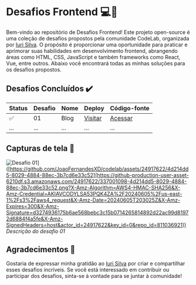 # Desafios Frontend 💻🎨

Bem-vindo ao repositório de Desafios Frontend! Este projeto open-source é uma coleção de desafios propostos pela comunidade CodeLab, organizada por [Iuri Silva](https://github.com/iuricode). O propósito é proporcionar uma oportunidade para praticar e aprimorar suas habilidades em desenvolvimento frontend, abrangendo áreas como HTML, CSS, JavaScript e também frameworks como React, Vue, entre outros. Abaixo você encontrará todas as minhas soluções para os desafios propostos.

## Desafios Concluídos ✔️

| Status | Desafio | Nome | Deploy | Código-fonte |
|--------|---------|------|--------|--------------|
| ✅ | 01 | Blog | [Visitar](link_do_deploy) | [Acessar](link_do_codigo) |
| ... | ... | ... | ... | ... |

## Capturas de tela 📸

![Desafio 01]([)]([https://github.com/JoaoFernandesXD/codelab/assets/24917622/4d214dd5-8029-4884-88ec-3b7cd6e33c52](https://github-production-user-asset-6210df.s3.amazonaws.com/24917622/337001098-4d214dd5-8029-4884-88ec-3b7cd6e33c52.png?X-Amz-Algorithm=AWS4-HMAC-SHA256&X-Amz-Credential=AKIAVCODYLSA53PQK4ZA%2F20240605%2Fus-east-1%2Fs3%2Faws4_request&X-Amz-Date=20240605T203025Z&X-Amz-Expires=300&X-Amz-Signature=d3274936175b6ae568bebc3c15b0714265814892d22ac99d81972d6884f4a5fe&X-Amz-SignedHeaders=host&actor_id=24917622&key_id=0&repo_id=811036921))
*Descrição do desafio 01*



## Agradecimentos 🙏

Gostaria de expressar minha gratidão ao [Iuri Silva](https://github.com/iuricode) por criar e compartilhar esses desafios incríveis. Se você está interessado em contribuir ou participar dos desafios, sinta-se à vontade para se juntar à comunidade!

